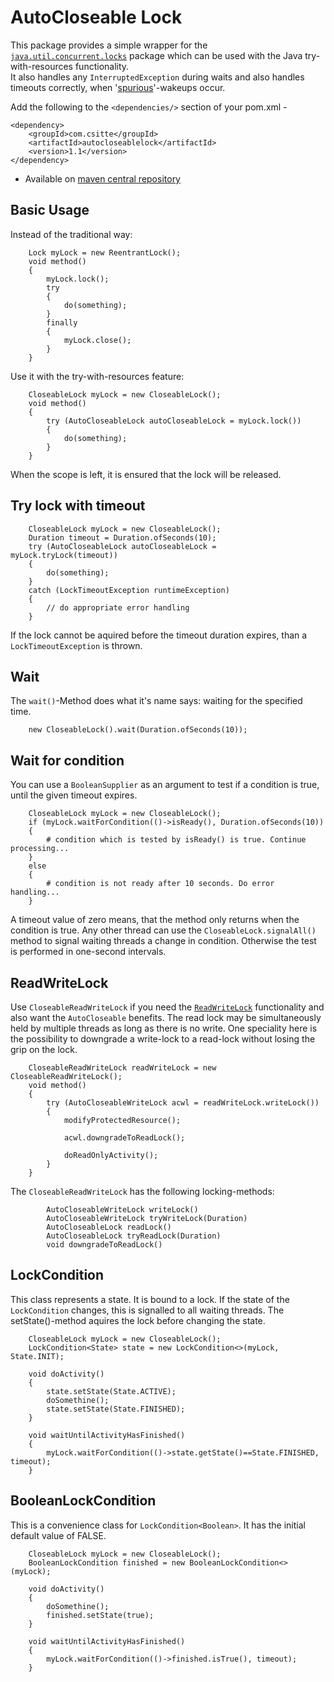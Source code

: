 # AutoCloseable Lock

This package provides a simple wrapper for the [`java.util.concurrent.locks`](https://docs.oracle.com/javase/8/docs/api/java/util/concurrent/locks/package-summary.html) package
which can be used with the Java try-with-resources functionality.</br>
It also handles any `InterruptedException` during waits
and also handles timeouts correctly,
when '[spurious](https://docs.oracle.com/javase/8/docs/api/java/util/concurrent/locks/Condition.html)'-wakeups occur.

Add the following to the `<dependencies/>` section of your pom.xml -

```
<dependency>
    <groupId>com.csitte</groupId>
    <artifactId>autocloseablelock</artifactId>
    <version>1.1</version>
</dependency>
```

- Available on [maven central repository](https://mvnrepository.com/artifact/com.csitte/autocloseablelock)

## Basic Usage

Instead of the traditional way:

        Lock myLock = new ReentrantLock();
        void method()
        {
            myLock.lock();
            try
            {
                do(something);
            }
            finally
            {
                myLock.close();
            }
        }
        
Use it with the try-with-resources feature:

        CloseableLock myLock = new CloseableLock();
        void method()
        {
            try (AutoCloseableLock autoCloseableLock = myLock.lock())
            {
                do(something);
            }
        }
        
When the scope is left, it is ensured that the lock will be released.
        
## Try lock with timeout

        CloseableLock myLock = new CloseableLock();
        Duration timeout = Duration.ofSeconds(10);
        try (AutoCloseableLock autoCloseableLock = myLock.tryLock(timeout))
        {
            do(something);
        }
        catch (LockTimeoutException runtimeException)
        {
            // do appropriate error handling
        }

If the lock cannot be aquired before the timeout duration expires, than a `LockTimeoutException` is thrown.

## Wait

The `wait()`-Method does what it's name says: waiting for the specified time.

        new CloseableLock().wait(Duration.ofSeconds(10));
        
## Wait for condition

You can use a `BooleanSupplier` as an argument to test if a condition is true, until the given timeout expires.

        CloseableLock myLock = new CloseableLock();
        if (myLock.waitForCondition(()->isReady(), Duration.ofSeconds(10))
        {
            # condition which is tested by isReady() is true. Continue processing...
        }
        else
        {
            # condition is not ready after 10 seconds. Do error handling...
        }
            
A timeout value of zero means, that the method only returns when the condition is true.
Any other thread can use the `CloseableLock.signalAll()` method to signal waiting threads a change in condition.
Otherwise the test is performed in one-second intervals.

## ReadWriteLock

Use `CloseableReadWriteLock` if you need the [`ReadWriteLock`](https://docs.oracle.com/en/java/javase/11/docs/api/java.base/java/util/concurrent/locks/ReadWriteLock.html)
functionality and also want the `AutoCloseable` benefits.
The read lock may be simultaneously held by multiple threads as long as there is no write.
One speciality here is the possibility to downgrade a write-lock to a read-lock without losing the grip on the lock.

        CloseableReadWriteLock readWriteLock = new CloseableReadWriteLock();
        void method()
        {
            try (AutoCloseableWriteLock acwl = readWriteLock.writeLock())
            {
                modifyProtectedResource();
                
                acwl.downgradeToReadLock();
                
                doReadOnlyActivity();
            }
        }
        
The `CloseableReadWriteLock` has the following locking-methods:

            AutoCloseableWriteLock writeLock()
            AutoCloseableWriteLock tryWriteLock(Duration)
            AutoCloseableLock readLock()
            AutoCloseableLock tryReadLock(Duration)
            void downgradeToReadLock()
            
## LockCondition

This class represents a state. It is bound to a lock. If the state of the `LockCondition` changes,
this is signalled to all waiting threads. The setState()-method aquires the lock before changing the state.

        CloseableLock myLock = new CloseableLock();
        LockCondition<State> state = new LockCondition<>(myLock, State.INIT);

        void doActivity()
        {
            state.setState(State.ACTIVE);
            doSomethine();
            state.setState(State.FINISHED);
        }
        
        void waitUntilActivityHasFinished()
        {
            myLock.waitForCondition(()->state.getState()==State.FINISHED, timeout);    
        }
        
## BooleanLockCondition

This is a convenience class for `LockCondition<Boolean>`. It has the initial default value of FALSE.

        CloseableLock myLock = new CloseableLock();
        BooleanLockCondition finished = new BooleanLockCondition<>(myLock);

        void doActivity()
        {
            doSomethine();
            finished.setState(true);
        }
        
        void waitUntilActivityHasFinished()
        {
            myLock.waitForCondition(()->finished.isTrue(), timeout);    
        }

